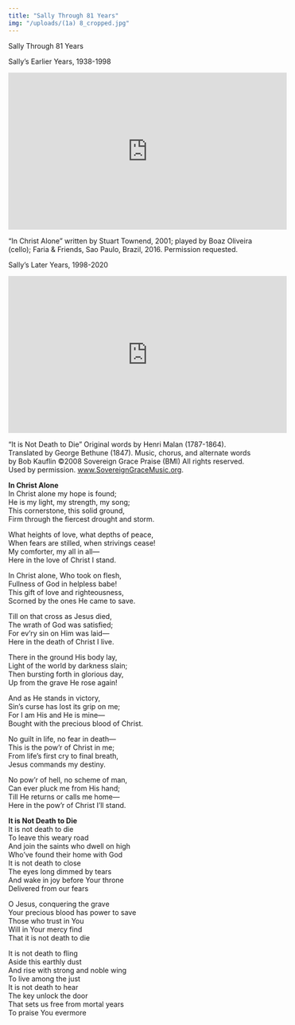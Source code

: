 ```yaml
---
title: "Sally Through 81 Years"
img: "/uploads/(1a) 8_cropped.jpg"
---
```


Sally Through 81 Years

Sally’s Earlier Years, 1938-1998

<iframe width="560" height="315" src="https://www.youtube.com/embed/yPoJeujx0VY" frameborder="0" allow="accelerometer; autoplay; encrypted-media; gyroscope; picture-in-picture" allowfullscreen></iframe>

“In Christ Alone” written by Stuart Townend, 2001; played by Boaz Oliveira (cello); Faria & Friends, Sao Paulo, Brazil, 2016.  Permission requested.


Sally’s Later Years, 1998-2020

<iframe width="560" height="315" src="https://www.youtube.com/embed/hXy8adjFOVA" frameborder="0" allow="accelerometer; autoplay; encrypted-media; gyroscope; picture-in-picture" allowfullscreen></iframe>

“It is Not Death to Die”  Original words by Henri Malan (1787-1864). Translated by George Bethune (1847). Music, chorus, and alternate words by Bob Kauflin ©2008 Sovereign Grace Praise (BMI)  All rights reserved. Used by permission. www.SovereignGraceMusic.org.


**In Christ Alone**   
In Christ alone my hope is found;  
He is my light, my strength, my song;  
This cornerstone, this solid ground,  
Firm through the fiercest drought and storm.  

What heights of love, what depths of peace,  
When fears are stilled, when strivings cease!  
My comforter, my all in all—  
Here in the love of Christ I stand.  

In Christ alone, Who took on flesh,  
Fullness of God in helpless babe!  
This gift of love and righteousness,  
Scorned by the ones He came to save.  

Till on that cross as Jesus died,  
The wrath of God was satisfied;  
For ev’ry sin on Him was laid—  
Here in the death of Christ I live.  

There in the ground His body lay,  
Light of the world by darkness slain;  
Then bursting forth in glorious day,  
Up from the grave He rose again!  

And as He stands in victory,  
Sin’s curse has lost its grip on me;  
For I am His and He is mine—  
Bought with the precious blood of Christ.  

No guilt in life, no fear in death—  
This is the pow’r of Christ in me;  
From life’s first cry to final breath,  
Jesus commands my destiny.  

No pow’r of hell, no scheme of man,  
Can ever pluck me from His hand;  
Till He returns or calls me home—  
Here in the pow’r of Christ I’ll stand.  

**It is Not Death to Die**  
It is not death to die  
To leave this weary road  
And join the saints who dwell on high  
Who’ve found their home with God  
It is not death to close  
The eyes long dimmed by tears  
And wake in joy before Your throne  
Delivered from our fears  

O Jesus, conquering the grave  
Your precious blood has power to save  
Those who trust in You  
Will in Your mercy find  
That it is not death to die  

It is not death to fling  
Aside this earthly dust  
And rise with strong and noble wing  
To live among the just  
It is not death to hear  
The key unlock the door  
That sets us free from mortal years  
To praise You evermore  

